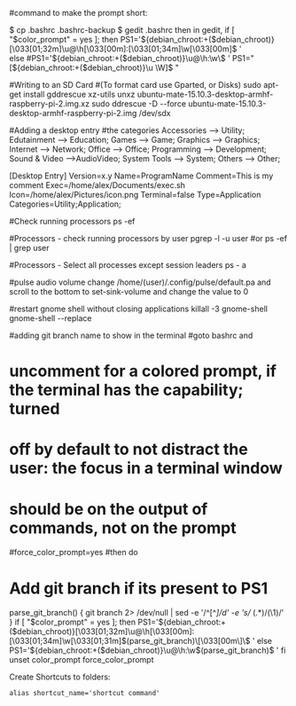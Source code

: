 #command to make the prompt short:

$ cp .bashrc .bashrc-backup
$ gedit .bashrc
then in gedit,
if [ "$color_prompt" = yes ]; then    PS1='${debian_chroot:+($debian_chroot)}\[\033[01;32m\]\u@\h\[\033[00m\]:\[\033[01;34m\]\w\[\033[00m\]\$ '    
else
    #PS1='${debian_chroot:+($debian_chroot)}\u@\h:\w\$ '
    PS1="[${debian_chroot:+($debian_chroot)}\u \W]\$ "

#Writing to an SD Card
#(To format card use Gparted, or Disks)
sudo apt-get install gddrescue xz-utils
unxz ubuntu-mate-15.10.3-desktop-armhf-raspberry-pi-2.img.xz
sudo ddrescue -D --force ubuntu-mate-15.10.3-desktop-armhf-raspberry-pi-2.img /dev/sdx

#Adding a desktop entry
#the categories
Accessories --> Utility;
Edutainment --> Education;
Games --> Game;
Graphics --> Graphics;
Internet --> Network;
Office --> Office;
Programming --> Development;
Sound & Video -->AudioVideo;
System Tools --> System;
Others --> Other;

[Desktop Entry]
Version=x.y
Name=ProgramName
Comment=This is my comment
Exec=/home/alex/Documents/exec.sh
Icon=/home/alex/Pictures/icon.png
Terminal=false
Type=Application
Categories=Utility;Application;

#Check running processors
ps -ef

#Processors - check running processors by user
pgrep -l -u user
#or
ps -ef | grep user

#Processors - Select all processes except session leaders
ps - a

#pulse audio volume change
/home/(user)/.config/pulse/default.pa and scroll to the bottom to set-sink-volume and change the value to 0

#restart gnome shell without closing applications
killall -3 gnome-shell
gnome-shell --replace

#adding git branch name to show in the terminal
#goto bashrc and
# uncomment for a colored prompt, if the terminal has the capability; turned
# off by default to not distract the user: the focus in a terminal window
# should be on the output of commands, not on the prompt
#force_color_prompt=yes
#then do
# Add git branch if its present to PS1
parse_git_branch() {
 git branch 2> /dev/null | sed -e '/^[^*]/d' -e 's/* \(.*\)/(\1)/'
}
if [ "$color_prompt" = yes ]; then
 PS1='${debian_chroot:+($debian_chroot)}\[\033[01;32m\]\u@\h\[\033[00m\]:\[\033[01;34m\]\w\[\033[01;31m\]$(parse_git_branch)\[\033[00m\]\$ '
else
 PS1='${debian_chroot:+($debian_chroot)}\u@\h:\w$(parse_git_branch)\$ '
fi
unset color_prompt force_color_prompt

Create Shortcuts to folders:
```
alias shortcut_name='shortcut command'
```

